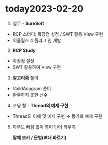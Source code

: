 # today2023-02-20
1. 실무 - **SureSoft**

- RCP 스터디: 확장점 설정 / SWT 활용 View 구현
- 이클립스 4 플러그 인 개발

2. **RCP Study**
- 확장점 설정
- SWT 활용하여 View 구현

3. **알고리즘** 풀이
- VaildAnagram 풀이
- 완주하지 못한 선수

4. 코딩 형 - **Thread의 예제 구현**
- Thread의 이해 및 예제 구현 → 동기화 예제 구현

5. 하루도 빠짐 없이 영어 단어 외우기
    
     **말해 보카 / 문법(뼈대 바르기)**
